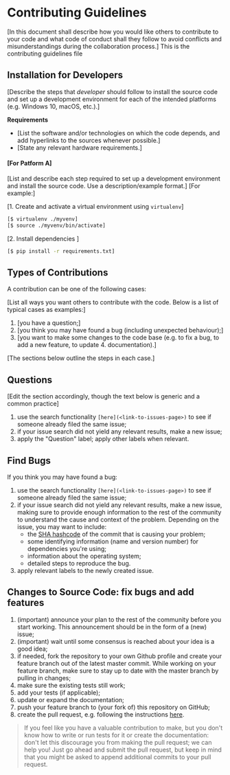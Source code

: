 # Contributing Guidelines

[In this document shall describe how you would like others to contribute to your code and what code of conduct shall they follow to avoid conflicts and misunderstandings during the collaboration process.]
This is the contributing guidelines file

## Installation for Developers
[Describe the steps  that *developer* should follow to install the source code and set up a development environment for each of the intended platforms (e.g. Windows 10, macOS, etc.).]

**Requirements** 
- [List the software and/or technologies on which the code depends, and add hyperlinks to the sources whenever possible.]
- [State any relevant hardware requirements.]

#### [For Patform A]

[List and describe each step required to set up a development environment and install the source code. Use a description/example format.] [For example:]

[1. Create and activate a virtual environment using `virtualenv`]

```bash
[$ virtualenv ./myvenv]
[$ source ./myvenv/bin/activate]
```

[2. Install dependencies ]
```bash
[$ pip install -r requirements.txt]
```

## Types of Contributions

A contribution can be one of the following cases:

[List all ways you want others to contribute with the code. Below is a list of typical cases as examples:]
    
1. [you have a question;]
2. [you think you may have found a bug (including unexpected behaviour);]
3. [you want to make some changes to the code base (e.g. to fix a bug, to add a new feature, to update 4. documentation).]

[The sections below outline the steps in each case.]

## Questions
    
[Edit the section accordingly, though the text below is generic and a common practice]
1. use the search functionality `[here](<link-to-issues-page>)` to see if someone already filed the same issue;
2. if your issue search did not yield any relevant results, make a new issue;
3. apply the "Question" label; apply other labels when relevant.

## Find Bugs

If you think you may have found a bug:

1. use the search functionality `[here](<link-to-issues-page>)` to see if someone already filed the same issue;
2. if your issue search did not yield any relevant results, make a new issue, making sure to provide enough information to the rest of the community to understand the cause and context of the problem. Depending on the issue, you may want to include:
    - the [SHA hashcode](https://help.github.com/articles/autolinked-references-and-urls/#commit-shas) of the commit that is causing your problem;
    - some identifying information (name and version number) for dependencies you're using;
    - information about the operating system;
    - detailed steps to reproduce the bug.
3. apply relevant labels to the newly created issue.

## Changes to Source Code: fix bugs and add features

1. (important) announce your plan to the rest of the community before you start working. This announcement should be in the form of a (new) issue;
2. (important) wait until some consensus is reached about your idea is a good idea;
3. if needed, fork the repository to your own Github profile and create your feature branch out of the latest master commit. While working on your feature branch, make sure to stay up to date with the master branch by pulling in changes;
4. make sure the existing tests still work;
5. add your tests (if applicable);
6. update or expand the documentation;
7. push your feature branch to (your fork of) this repository on GitHub;
8. create the pull request, e.g. following the instructions [here](https://docs.github.com/en/github/collaborating-with-pull-requests/proposing-changes-to-your-work-with-pull-requests/creating-a-pull-request).

> If you feel like you have a valuable contribution to make, but you don't know how to write or run tests for it or create the documentation: don't let this discourage you from making the pull request; we can help you! Just go ahead and submit the pull request, but keep in mind that you might be asked to append additional commits to your pull request.
